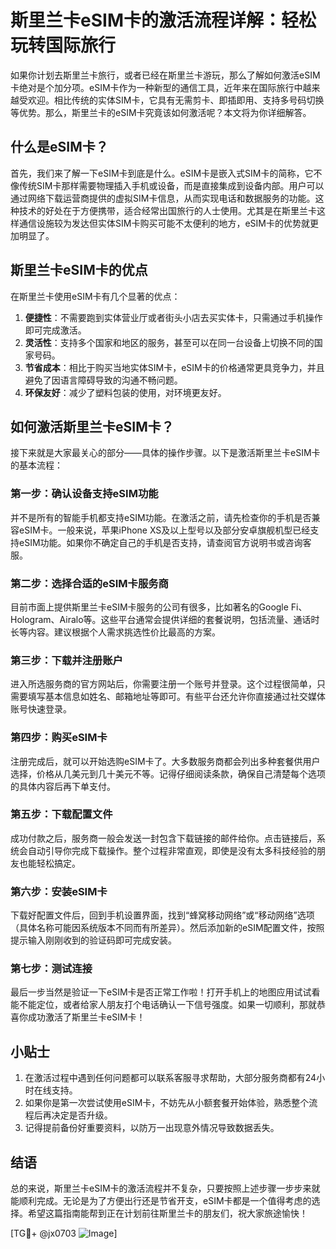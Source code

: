 # 斯里兰卡eSIM卡的激活流程详解：轻松玩转国际旅行

如果你计划去斯里兰卡旅行，或者已经在斯里兰卡游玩，那么了解如何激活eSIM卡绝对是个加分项。eSIM卡作为一种新型的通信工具，近年来在国际旅行中越来越受欢迎。相比传统的实体SIM卡，它具有无需剪卡、即插即用、支持多号码切换等优势。那么，斯里兰卡的eSIM卡究竟该如何激活呢？本文将为你详细解答。

## 什么是eSIM卡？

首先，我们来了解一下eSIM卡到底是什么。eSIM卡是嵌入式SIM卡的简称，它不像传统SIM卡那样需要物理插入手机或设备，而是直接集成到设备内部。用户可以通过网络下载运营商提供的虚拟SIM卡信息，从而实现电话和数据服务的功能。这种技术的好处在于方便携带，适合经常出国旅行的人士使用。尤其是在斯里兰卡这样通信设施较为发达但实体SIM卡购买可能不太便利的地方，eSIM卡的优势就更加明显了。

## 斯里兰卡eSIM卡的优点

在斯里兰卡使用eSIM卡有几个显著的优点：

1. **便捷性**：不需要跑到实体营业厅或者街头小店去买实体卡，只需通过手机操作即可完成激活。
2. **灵活性**：支持多个国家和地区的服务，甚至可以在同一台设备上切换不同的国家号码。
3. **节省成本**：相比于购买当地实体SIM卡，eSIM卡的价格通常更具竞争力，并且避免了因语言障碍导致的沟通不畅问题。
4. **环保友好**：减少了塑料包装的使用，对环境更友好。

## 如何激活斯里兰卡eSIM卡？

接下来就是大家最关心的部分——具体的操作步骤。以下是激活斯里兰卡eSIM卡的基本流程：

### 第一步：确认设备支持eSIM功能

并不是所有的智能手机都支持eSIM功能。在激活之前，请先检查你的手机是否兼容eSIM卡。一般来说，苹果iPhone XS及以上型号以及部分安卓旗舰机型已经支持eSIM功能。如果你不确定自己的手机是否支持，请查阅官方说明书或咨询客服。

### 第二步：选择合适的eSIM卡服务商

目前市面上提供斯里兰卡eSIM卡服务的公司有很多，比如著名的Google Fi、Hologram、Airalo等。这些平台通常会提供详细的套餐说明，包括流量、通话时长等内容。建议根据个人需求挑选性价比最高的方案。

### 第三步：下载并注册账户

进入所选服务商的官方网站后，你需要注册一个账号并登录。这个过程很简单，只需要填写基本信息如姓名、邮箱地址等即可。有些平台还允许你直接通过社交媒体账号快速登录。

### 第四步：购买eSIM卡

注册完成后，就可以开始选购eSIM卡了。大多数服务商都会列出多种套餐供用户选择，价格从几美元到几十美元不等。记得仔细阅读条款，确保自己清楚每个选项的具体内容后再下单支付。

### 第五步：下载配置文件

成功付款之后，服务商一般会发送一封包含下载链接的邮件给你。点击链接后，系统会自动引导你完成下载操作。整个过程非常直观，即使是没有太多科技经验的朋友也能轻松搞定。

### 第六步：安装eSIM卡

下载好配置文件后，回到手机设置界面，找到“蜂窝移动网络”或“移动网络”选项（具体名称可能因系统版本不同而有所差异）。然后添加新的eSIM配置文件，按照提示输入刚刚收到的验证码即可完成安装。

### 第七步：测试连接

最后一步当然是验证一下eSIM卡是否正常工作啦！打开手机上的地图应用试试看能不能定位，或者给家人朋友打个电话确认一下信号强度。如果一切顺利，那就恭喜你成功激活了斯里兰卡eSIM卡！

## 小贴士

1. 在激活过程中遇到任何问题都可以联系客服寻求帮助，大部分服务商都有24小时在线支持。
2. 如果你是第一次尝试使用eSIM卡，不妨先从小额套餐开始体验，熟悉整个流程后再决定是否升级。
3. 记得提前备份好重要资料，以防万一出现意外情况导致数据丢失。

## 结语

总的来说，斯里兰卡eSIM卡的激活流程并不复杂，只要按照上述步骤一步步来就能顺利完成。无论是为了方便出行还是节省开支，eSIM卡都是一个值得考虑的选择。希望这篇指南能帮到正在计划前往斯里兰卡的朋友们，祝大家旅途愉快！

[TG💪+ @jx0703 ![Image](https://github.com/user-attachments/assets/dbca1d08-cadb-493c-b0ec-ad6f7a83f270)]